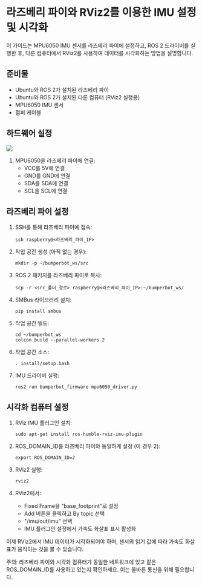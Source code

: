 # 라즈베리 파이와 RViz2를 이용한 IMU 설정 및 시각화

이 가이드는 MPU6050 IMU 센서를 라즈베리 파이에 설정하고, ROS 2 드라이버를 실행한 후, 다른 컴퓨터에서 RViz2를 사용하여 데이터를 시각화하는 방법을 설명합니다.

## 준비물

- Ubuntu와 ROS 2가 설치된 라즈베리 파이
- Ubuntu와 ROS 2가 설치된 다른 컴퓨터 (RViz2 실행용)
- MPU6050 IMU 센서
- 점퍼 케이블

## 하드웨어 설정

![](https://velog.velcdn.com/images/smile_b/post/499e17e2-00d2-4105-9ece-3e59b4a0d847/image.png)


1. MPU6050을 라즈베리 파이에 연결:
   - VCC를 5V에 연결
   - GND를 GND에 연결
   - SDA를 SDA에 연결
   - SCL을 SCL에 연결

## 라즈베리 파이 설정

1. SSH를 통해 라즈베리 파이에 접속:
   ```
   ssh raspberry@<라즈베리_파이_IP>
   ```

2. 작업 공간 생성 (아직 없는 경우):
   ```
   mkdir -p ~/bumperbot_ws/src
   ```

3. ROS 2 패키지를 라즈베리 파이로 복사:
   ```
   scp -r <src_폴더_경로> raspberry@<라즈베리_파이_IP>:~/bumperbot_ws/
   ```

4. SMBus 라이브러리 설치:
   ```
   pip install smbus
   ```

5. 작업 공간 빌드:
   ```
   cd ~/bumperbot_ws
   colcon build --parallel-workers 2
   ```

6. 작업 공간 소스:
   ```
   . install/setup.bash
   ```

7. IMU 드라이버 실행:
   ```
   ros2 run bumperbot_firmware mpu6050_driver.py
   ```

## 시각화 컴퓨터 설정

1. RViz IMU 플러그인 설치:
   ```
   sudo apt-get install ros-humble-rviz-imu-plugin
   ```

2. ROS_DOMAIN_ID를 라즈베리 파이와 동일하게 설정 (이 경우 2):
   ```
   export ROS_DOMAIN_ID=2
   ```

3. RViz2 실행:
   ```
   rviz2
   ```

4. RViz2에서:
   - Fixed Frame을 "base_footprint"로 설정
   - Add 버튼을 클릭하고 By topic 선택
   - "/imu/out/imu" 선택
   - IMU 플러그인 설정에서 가속도 화살표 표시 활성화

이제 RViz2에서 IMU 데이터가 시각화되어야 하며, 센서의 읽기 값에 따라 가속도 화살표가 움직이는 것을 볼 수 있습니다.

주의: 라즈베리 파이와 시각화 컴퓨터가 동일한 네트워크에 있고 같은 ROS_DOMAIN_ID를 사용하고 있는지 확인하세요. 이는 올바른 통신을 위해 필요합니다.